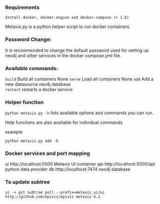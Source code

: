 ### Requirements
    Install docker, docker-engine and docker-compose (> 1.8)

Metaviz.py is a python helper script to run docker containers.


### Password Change:
It is recommended to change the default password used for setting up neo4j and other services in the docker compose.yml file.


### Available commands:
<command>           <description>                   <params>
`build`         Build all containers                  None
`serve`         Load all containers                   None
`add`           Add a new datasource            <file location> <datasource name>
                    neo4j database  
`restart`       restarts a docker service           <docker service>    

### Helper function

`python metaviz.py -h` lists available options and commands you can run.

Help functions are also available for individual commands

example

`python metaviz.py add -h` 


### Docker services and port mapping
<service>                <port>                    <description>
    ui           http://localhost:5500          Metaviz UI container
    api          http://localhost:5000/api      python data provider
    db           http://localhost:7474          neo4j database


### To update subtree
`ui -> git subtree pull --prefix=metaviz_ui/ui http://github.com/epiviz/epiviz metaviz-4.1`
